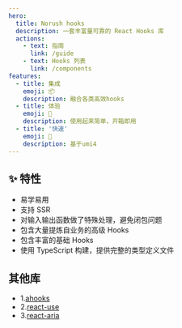 ```yaml
---
hero:
  title: Norush hooks
  description: 一套丰富量可靠的 React Hooks 库
  actions:
    - text: 指南
      link: /guide
    - text: Hooks 列表
      link: /components
features:
  - title: 集成
    emoji: 📦
    description: 融合各类高效hooks
  - title: 体验
    emoji: 🌈
    description: 使用起来简单，开箱即用
  - title: '快速'
    emoji: 🚀
    description: 基于umi4
---
```


## ✨ 特性

- 易学易用
- 支持 SSR
- 对输入输出函数做了特殊处理，避免闭包问题
- 包含大量提炼自业务的高级 Hooks
- 包含丰富的基础 Hooks
- 使用 TypeScript 构建，提供完整的类型定义文件

## 其他库

- 1.[ahooks](https://github.com/alibaba/hooks)
- 2.[react-use](https://github.com/streamich/react-use)
- 3.[react-aria](https://github.com/adobe/react-spectrum/tree/main/packages/%40react-aria)

